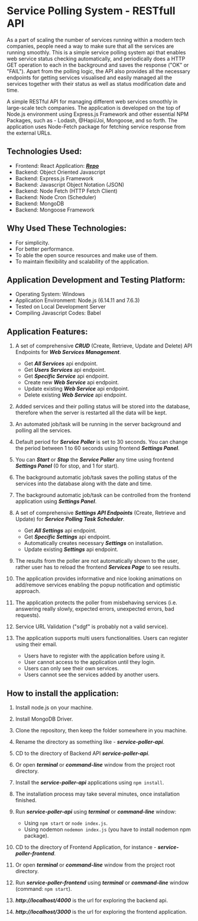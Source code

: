 # Service Polling System - RESTfull API

As a part of scaling the number of services running within a modern tech companies, people need a way to make sure that all the services are running smoothly. This is a simple service polling system api that enables web service status checking automatically, and periodically does a HTTP GET operation to each in the background and saves the response ("OK" or "FAIL"). Apart from the polling logic, the API also provides all the necessary endpoints for getting services visualised and easily managed all the services together with their status as well as status modification date and time.

A simple RESTful API for managing different web services smoothly in large-scale tech companies. The application is developed on the top of Node.js environment using Express.js Framework and other essential NPM Packages, such as - Lodash, @Hapi/Joi, Mongoose, and so forth. The application uses Node-Fetch package for fetching service response from the external URLs.

## Technologies Used:

- Frontend: React Application: [**_Repo_**](https://github.com/xtremeonecoder/Service-Polling-System-App)
- Backend: Object Oriented Javascript
- Backend: Express.js Framework
- Backend: Javascript Object Notation (JSON)
- Backend: Node Fetch (HTTP Fetch Client)
- Backend: Node Cron (Scheduler)
- Backend: MongoDB
- Backend: Mongoose Framework

## Why Used These Technologies:

- For simplicity.
- For better performance.
- To able the open source resources and make use of them.
- To maintain flexibility and scalability of the application.

## Application Development and Testing Platform:

- Operating System: Windows
- Application Environment: Node.js (6.14.11 and 7.6.3)
- Tested on Local Development Server
- Compiling Javascript Codes: Babel

## Application Features:

1. A set of comprehensive **_CRUD_** (Create, Retrieve, Update and Delete) API Endpoints for **_Web Services Management_**.

   - Get **_All Services_** api endpoint.
   - Get **_Users Services_** api endpoint.
   - Get **_Specific Service_** api endpoint.
   - Create new **_Web Service_** api endpoint.
   - Update existing **_Web Service_** api endpoint.
   - Delete existing **_Web Service_** api endpoint.

2. Added services and their polling status will be stored into the database, therefore when the server is restarted all the data will be kept.
3. An automated job/task will be running in the server background and polling all the services.
4. Default period for **_Service Poller_** is set to 30 seconds. You can change the period between 1 to 60 seconds using frontend **_Settings Panel_**.
5. You can **_Start_** or **_Stop_** the **_Service Poller_** any time using frontend **_Settings Panel_** (0 for stop, and 1 for start).
6. The background automatic job/task saves the polling status of the services into the database along with the date and time.
7. The background automatic job/task can be controlled from the frontend application using **_Settings Panel_**.
8. A set of comprehensive **_Settings API Endpoints_** (Create, Retrieve and Update) for **_Service Polling Task Scheduler_**.

   - Get **_All Settings_** api endpoint.
   - Get **_Specific Settings_** api endpoint.
   - Automatically creates necessary **_Settings_** on installation.
   - Update existing **_Settings_** api endpoint.

9. The results from the poller are not automatically shown to the user, rather user has to reload the frontend **_Services Page_** to see results.
10. The application provides informative and nice looking animations on add/remove services enabling the popup notification and optimistic approach.
11. The application protects the poller from misbehaving services (i.e. answering really slowly, expected errors, unexpected errors, bad requests).
12. Service URL Validation ("sdgf" is probably not a valid service).
13. The application supports multi users functionalities. Users can register using their email.

    - Users have to register with the application before using it.
    - User cannot access to the application until they login.
    - Users can only see their own services.
    - Users cannot see the services added by another users.

## How to install the application:

1. Install node.js on your machine.
2. Install MongoDB Driver.
3. Clone the repository, then keep the folder somewhere in you machine.
4. Rename the directory as something like - **_service-poller-api_**.
5. CD to the directory of Backend API **_service-poller-api_**.
6. Or open **_terminal_** or **_command-line_** window from the project root directory.
7. Install the **_service-poller-api_** applications using `npm install`.
8. The installation process may take several minutes, once installation finished.
9. Run **_service-poller-api_** using **_terminal_** or **_command-line_** window:

   - Using `npm start` or `node index.js`.
   - Using nodemon `nodemon index.js` (you have to install nodemon npm package).

10. CD to the directory of Frontend Application, for instance - **_service-poller-frontend_**.
11. Or open **_terminal_** or **_command-line_** window from the project root directory.
12. Run **_service-poller-frontend_** using **_terminal_** or **_command-line_** window (command: `npm start`).
13. **_http://localhost/4000_** is the url for exploring the backend api.
14. **_http://localhost/3000_** is the url for exploring the frontend application.

